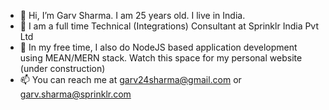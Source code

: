 - 👋 Hi, I’m Garv Sharma. I am 25 years old. I live in India.
- 💼 I am a full time Technical (Integrations) Consultant at Sprinklr India Pvt Ltd
- 👀 In my free time, I also do NodeJS based application development using MEAN/MERN stack. Watch this space for my personal website (under construction)
- 📫 You can reach me at garv24sharma@gmail.com or garv.sharma@sprinklr.com
